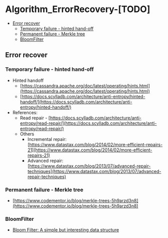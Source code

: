 # Algorithm\_ErrorRecovery-\[TODO\]

* [Error recover](algorithm_errorrecovery-todo.md#error-recover)
  * [Temporary failure - hinted hand-off](algorithm_errorrecovery-todo.md#temporary-failure---hinted-hand-off)
  * [Permanent failure - Merkle tree](algorithm_errorrecovery-todo.md#permanent-failure---merkle-tree)
  * [BloomFilter](algorithm_errorrecovery-todo.md#bloomfilter)

## Error recover

### Temporary failure - hinted hand-off

* Hinted handoff
  * [https://cassandra.apache.org/doc/latest/operating/hints.html](https://cassandra.apache.org/doc/latest/operating/hints.html)
  * [https://docs.scylladb.com/architecture/anti-entropy/hinted-handoff/](https://docs.scylladb.com/architecture/anti-entropy/hinted-handoff/)
* References: 
  * Read repair - [https://docs.scylladb.com/architecture/anti-entropy/read-repair/](https://docs.scylladb.com/architecture/anti-entropy/read-repair/)
  * Others
    * Incremental repair: [https://www.datastax.com/blog/2014/02/more-efficient-repairs-21](https://www.datastax.com/blog/2014/02/more-efficient-repairs-21)
    * Advanced repair: [https://www.datastax.com/blog/2013/07/advanced-repair-techniques](https://www.datastax.com/blog/2013/07/advanced-repair-techniques)

### Permanent failure - Merkle tree

* [https://www.codementor.io/blog/merkle-trees-5h9arzd3n8](https://www.codementor.io/blog/merkle-trees-5h9arzd3n8)

### BloomFilter

* [Bloom Filter: A simple but interesting data structure](https://medium.datadriveninvestor.com/bloom-filter-a-simple-but-interesting-data-structure-37fd53b11606)

